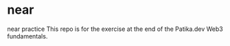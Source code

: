 # near
near practice 
This repo is for the exercise at the end of the Patika.dev Web3 fundamentals.
